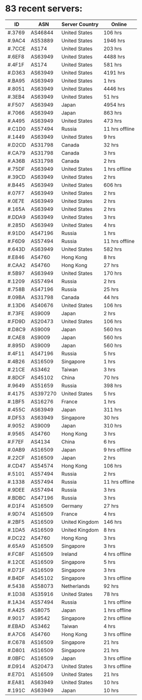# 83 recent servers:

| ID | ASN | Server Country | Online |
| ------ | ------ | ------ | ------ |
| #.3769 | AS46844 | United States | 106 hrs |
| #.9AC4 | AS53889 | United States | 1946 hrs |
| #.7CCE | AS174 | United States | 203 hrs |
| #.6EF8 | AS63949 | United States | 4488 hrs |
| #.4F1F | AS174 | United States | 581 hrs |
| #.D363 | AS63949 | United States | 4191 hrs |
| #.BA95 | AS63949 | United States | 1 hrs |
| #.8051 | AS63949 | United States | 4446 hrs |
| #.3EB4 | AS63949 | United States | 51 hrs |
| #.F507 | AS63949 | Japan | 4954 hrs |
| #.7066 | AS63949 | Japan | 863 hrs |
| #.A495 | AS63949 | United States | 473 hrs |
| #.C1D0 | AS57494 | Russia | 11 hrs offline |
| #.1449 | AS63949 | United States | 9 hrs |
| #.D2CD | AS31798 | Canada | 32 hrs |
| #.CA79 | AS31798 | Canada | 3 hrs |
| #.A36B | AS31798 | Canada | 2 hrs |
| #.75DF | AS63949 | United States | 1 hrs offline |
| #.39CD | AS63949 | United States | 2 hrs |
| #.B445 | AS63949 | United States | 606 hrs |
| #.07F7 | AS63949 | United States | 2 hrs |
| #.0E7E | AS63949 | United States | 2 hrs |
| #.165A | AS63949 | United States | 2 hrs |
| #.DDA9 | AS63949 | United States | 3 hrs |
| #.285D | AS63949 | United States | 4 hrs |
| #.91D0 | AS47196 | Russia | 1 hrs |
| #.F6D9 | AS57494 | Russia | 11 hrs offline |
| #.643D | AS63949 | United States | 582 hrs |
| #.E846 | AS4760 | Hong Kong | 8 hrs |
| #.CAA2 | AS4760 | Hong Kong | 27 hrs |
| #.5B97 | AS63949 | United States | 170 hrs |
| #.1209 | AS57494 | Russia | 2 hrs |
| #.758B | AS47196 | Russia | 25 hrs |
| #.09BA | AS31798 | Canada | 44 hrs |
| #.13D6 | AS40676 | United States | 106 hrs |
| #.73FE | AS9009 | Japan | 2 hrs |
| #.FD9D | AS20473 | United States | 106 hrs |
| #.D8C9 | AS9009 | Japan | 560 hrs |
| #.CAE8 | AS9009 | Japan | 560 hrs |
| #.895D | AS9009 | Japan | 560 hrs |
| #.4F11 | AS47196 | Russia | 5 hrs |
| #.4B26 | AS16509 | Singapore | 1 hrs |
| #.21CE | AS3462 | Taiwan | 3 hrs |
| #.8DCF | AS45102 | China | 70 hrs |
| #.9649 | AS51659 | Russia | 398 hrs |
| #.4175 | AS397270 | United States | 5 hrs |
| #.1BF5 | AS16276 | France | 1 hrs |
| #.455C | AS63949 | Japan | 311 hrs |
| #.DF53 | AS63949 | Singapore | 30 hrs |
| #.9052 | AS9009 | Japan | 310 hrs |
| #.9565 | AS4760 | Hong Kong | 3 hrs |
| #.F7EF | AS4134 | China | 6 hrs |
| #.0AB9 | AS16509 | Japan | 9 hrs offline |
| #.22CF | AS16509 | Japan | 2 hrs |
| #.CD47 | AS54574 | Hong Kong | 106 hrs |
| #.5101 | AS57494 | Russia | 2 hrs |
| #.1338 | AS57494 | Russia | 11 hrs offline |
| #.9DEE | AS57494 | Russia | 3 hrs |
| #.BDBC | AS47196 | Russia | 3 hrs |
| #.D1F4 | AS16509 | Germany | 27 hrs |
| #.9D74 | AS16509 | France | 4 hrs |
| #.2BF5 | AS16509 | United Kingdom | 146 hrs |
| #.1DA5 | AS16509 | United Kingdom | 8 hrs |
| #.DC22 | AS4760 | Hong Kong | 3 hrs |
| #.65A9 | AS16509 | Singapore | 3 hrs |
| #.FC8F | AS16509 | Ireland | 4 hrs offline |
| #.12CE | AS16509 | Singapore | 5 hrs |
| #.D71F | AS16509 | Singapore | 3 hrs |
| #.B4DF | AS45102 | Singapore | 3 hrs offline |
| #.5438 | AS58073 | Netherlands | 92 hrs |
| #.1D38 | AS35916 | United States | 78 hrs |
| #.1A34 | AS57494 | Russia | 1 hrs offline |
| #.A425 | AS8075 | Japan | 1 hrs offline |
| #.9017 | AS9542 | Singapore | 2 hrs offline |
| #.EBAD | AS3462 | Taiwan | 4 hrs |
| #.A7C6 | AS4760 | Hong Kong | 3 hrs offline |
| #.C678 | AS16509 | Singapore | 21 hrs |
| #.D801 | AS16509 | Singapore | 21 hrs |
| #.0BFC | AS16509 | Japan | 3 hrs offline |
| #.D914 | AS20473 | United States | 3 hrs offline |
| #.E7D1 | AS16509 | United States | 21 hrs |
| #.EA81 | AS63949 | United States | 10 hrs |
| #.191C | AS63949 | Japan | 10 hrs |

